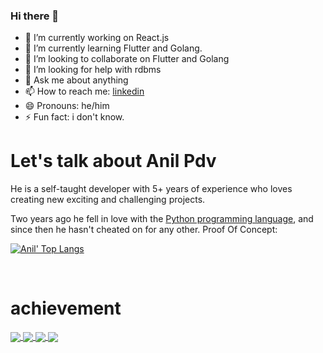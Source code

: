 ### Hi there 👋


- 🔭 I’m currently working on React.js
- 🌱 I’m currently learning Flutter and Golang.
- 👯 I’m looking to collaborate on Flutter and Golang
- 🤔 I’m looking for help with rdbms
- 💬 Ask me about anything
- 📫 How to reach me: [linkedin](https://www.linkedin.com/in/anil-pdv-090b8a134/)
- 😄 Pronouns: he/him
- ⚡ Fun fact: i don't know.

# Let's talk about Anil Pdv

He is a self-taught developer with 5+ years of experience who loves creating new exciting and challenging projects.

Two years ago he fell in love with the [Python programming language](https://python.org), and since then he hasn't cheated on for any other. Proof Of Concept:

[![Anil' Top Langs](https://github-readme-stats.vercel.app/api/top-langs/?username=anilpdv&layout=compact&theme=algolia)](https://bit.ly/2DRJEXJ)

<br>

# achievement

<a href="https://github.com/anilpdv/ebook_viewer_project">
  <img align="center" src="https://github-readme-stats.vercel.app/api/pin/?username=anilpdv&repo=ebook_viewer_project&theme=algolia" />
</a>
<a href="https://github.com/anilpdv/quotesrestapi-refactor">
  <img align="center" src="https://github-readme-stats.vercel.app/api/pin/?username=anilpdv&repo=quotesrestapi-refactor&theme=algolia" />
</a>
<a href="https://github.com/anilpdv/musiq-app">
  <img align="center" src="https://github-readme-stats.vercel.app/api/pin/?username=anilpdv&repo=musiq-app&theme=algolia" />
</a>
<a href="https://github.com/anilpdv/video-spider">
  <img align="center" src="https://github-readme-stats.vercel.app/api/pin/?username=anilpdv&repo=video-spider&theme=algolia" />
</a>

